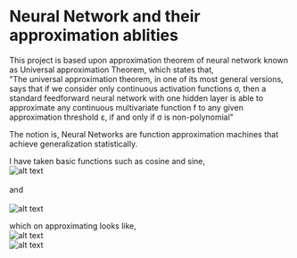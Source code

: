 # Neural Network and their approximation ablities

This project is based upon approximation theorem of neural network known as Universal approximation Theorem, which states that,<br>
"The universal approximation theorem, in one of its most general versions, says that if we consider only continuous activation functions σ, then a standard feedforward neural network with one hidden layer is able to approximate any continuous multivariate function f to any given approximation threshold ε, if and only if σ is non-polynomial"<br>

The notion is, Neural Networks are function approximation machines that achieve generalization statistically.<br>

I have taken basic functions such as cosine and sine,<br>
![alt text]()
<br>
<br>
and
<br>
<br>
![alt text]()
<br>

which on approximating looks like,
<br>
![alt text]()
<br>
![alt text]()
